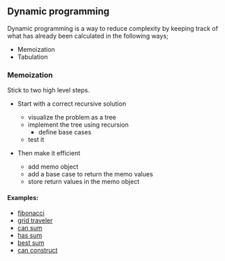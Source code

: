 ## Dynamic programming

Dynamic programming is a way to reduce complexity by keeping track of what
has already been calculated in the following ways;

- Memoization
- Tabulation

### Memoization

Stick to two high level steps.

- Start with a correct recursive solution
  - visualize the problem as a tree
  - implement the tree using recursion
    - define base cases
  - test it

- Then make it efficient
  - add memo object
  - add a base case to return the memo values
  - store return values in the memo object

#### Examples:
- [fibonacci](memoization_fib.py)
- [grid traveler](memoization_grid_traveler.py)
- [can sum](memoization-canSum.py)
- [has sum](memoization_has_sum.py)
- [best sum](memoization_best_sum.py)
- [can construct](memoization_can_construct.py)
